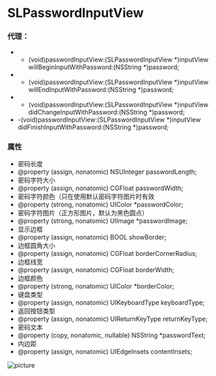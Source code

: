 # SLPasswordInputView

### 代理：
- - (void)passwordInputView:(SLPasswordInputView *)inputView willBeginInputWithPassword:(NSString *)password;
- - (void)passwordInputView:(SLPasswordInputView *)inputView willEndInputWithPassword:(NSString *)password;
- - (void)passwordInputView:(SLPasswordInputView *)inputView didChangeInputWithPassword:(NSString *)password;
- -(void)passwordInputView:(SLPasswordInputView *)inputView didFinishInputWithPassword:(NSString *)password;

### 属性
- 密码长度
- @property (assign, nonatomic) NSUInteger passwordLength;
- 密码字符大小
- @property (assign, nonatomic) CGFloat passwordWidth;
- 密码字符颜色（只在使用默认密码字符图片时有效
- @property (strong, nonatomic) UIColor *passwordColor;
- 密码字符图片（正方形图片，默认为黑色圆点）
- @property (strong, nonatomic) UIImage *passwordImage;
- 显示边框
- @property (assign, nonatomic) BOOL showBorder;
- 边框圆角大小
- @property (assign, nonatomic) CGFloat borderCornerRadius;
- 边框线宽
- @property (assign, nonatomic) CGFloat borderWidth;
- 边框颜色
- @property (strong, nonatomic) UIColor *borderColor;
- 键盘类型
- @property (assign, nonatomic) UIKeyboardType keyboardType;
- 返回按钮类型
- @property (assign, nonatomic) UIReturnKeyType returnKeyType;
- 密码文本
- @property (copy, nonatomic, nullable) NSString *passwordText;
- 内边距
- @property (assign, nonatomic) UIEdgeInsets contentInsets;


![picture](https://github.com/Coderzhangsl/SLPasswordInputView/blob/master/Pictures/demo_picture_1.png)
